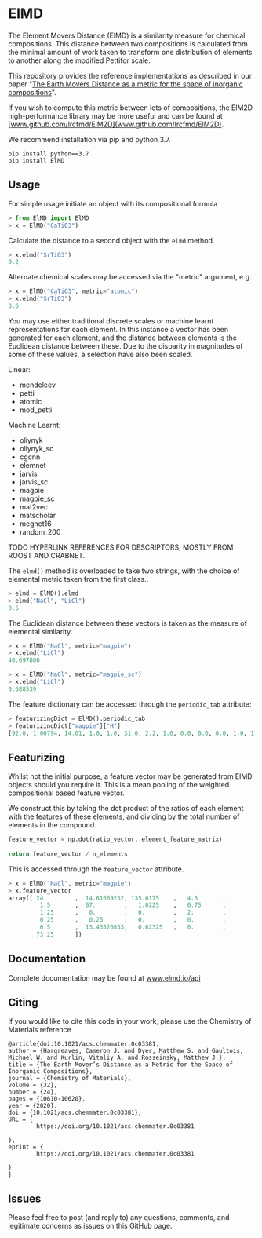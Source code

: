 # ElMD

The Element Movers Distance (ElMD) is a similarity measure for chemical compositions. This distance between two compositions is calculated from the minimal amount of work taken to transform one distribution of elements to another along the modified Pettifor scale. 

This repository provides the reference implementations as described in our paper "[The Earth Movers Distance as a metric for the space of inorganic compositions](https://chemrxiv.org/articles/preprint/The_Earth_Mover_s_Distance_as_a_Metric_for_the_Space_of_Inorganic_Compositions/12777566)". 

If you wish to compute this metric between lots of compositions, the ElM2D high-performance library may be more useful and can be found at [www.github.com/lrcfmd/ElM2D](www.github.com/lrcfmd/ElM2D).

We recommend installation via pip and python 3.7.

```
pip install python==3.7
pip install ElMD
```

## Usage
For simple usage initiate an object with its compositional formula

```python
> from ElMD import ElMD
> x = ElMD("CaTiO3")
```

Calculate the distance to a second object with the `elmd` method. 

```python
> x.elmd("SrTiO3")
0.2
```

Alternate chemical scales may be accessed via the "metric" argument, e.g.

```python
> x = ElMD("CaTiO3", metric="atomic")
> x.elmd("SrTiO3")
3.6
```
You may use either traditional discrete scales or machine learnt representations for each element. In this instance a vector has been generated for each element, and the distance between elements is the Euclidean distance between these. Due to the disparity in magnitudes of some of these values, a selection have also been scaled.

Linear:
- mendeleev
- petti
- atomic
- mod_petti

Machine Learnt:
- oliynyk 
- oliynyk_sc
- cgcnn 
- elemnet 
- jarvis 
- jarvis_sc 
- magpie 
- magpie_sc 
- mat2vec 
- matscholar 
- megnet16 
- random_200

TODO HYPERLINK REFERENCES FOR DESCRIPTORS, MOSTLY FROM ROOST AND CRABNET.

The `elmd()` method is overloaded to take two strings, with the choice of elemental metric taken from the first class..

```python
> elmd = ElMD().elmd
> elmd("NaCl", "LiCl")
0.5
```

The Euclidean distance between these vectors is taken as the measure of elemental similarity. 

```python
> x = ElMD("NaCl", metric="magpie")
> x.elmd("LiCl")
46.697806

> x = ElMD("NaCl", metric="magpie_sc")
> x.elmd("LiCl")
0.688539
```

The feature dictionary can be accessed through the `periodic_tab` attribute:

```python
> featurizingDict = ElMD().periodic_tab
> featurizingDict["magpie"]["H"]
[92.0, 1.00794, 14.01, 1.0, 1.0, 31.0, 2.2, 1.0, 0.0, 0.0, 0.0, 1.0, 1.0, 0.0, 0.0, 0.0, 1.0, 6.615, 7.853, 0.0, 194.0]
```

## Featurizing
Whilst not the initial purpose, a feature vector may be generated from ElMD objects should you require it. This is a mean pooling of the weighted compositional based feature vector. 

We construct this by taking the dot product of the ratios of each element with the features of these elements, and dividing by the total number of elements in the compound.

```python
feature_vector = np.dot(ratio_vector, element_feature_matrix)
        
return feature_vector / n_elements
```

This is accessed through the `feature_vector` attribute.

```python
> x = ElMD("NaCl", metric="magpie")
> x.feature_vector
array([ 24.        ,  14.61069232, 135.6175    ,   4.5       ,
         1.5       ,  67.        ,   1.0225    ,   0.75      ,
         1.25      ,   0.        ,   0.        ,   2.        ,
         0.25      ,   0.25      ,   0.        ,   0.        ,
         0.5       ,  13.43520833,   0.62325   ,   0.        ,
        73.25      ])
```

## Documentation

Complete documentation may be found at www.elmd.io/api


## Citing

If you would like to cite this code in your work, please use the Chemistry of Materials reference

```
@article{doi:10.1021/acs.chemmater.0c03381,
author = {Hargreaves, Cameron J. and Dyer, Matthew S. and Gaultois, Michael W. and Kurlin, Vitaliy A. and Rosseinsky, Matthew J.},
title = {The Earth Mover’s Distance as a Metric for the Space of Inorganic Compositions},
journal = {Chemistry of Materials},
volume = {32},
number = {24},
pages = {10610-10620},
year = {2020},
doi = {10.1021/acs.chemmater.0c03381},
URL = { 
        https://doi.org/10.1021/acs.chemmater.0c03381
    
},
eprint = { 
        https://doi.org/10.1021/acs.chemmater.0c03381
    
}
}
```

## Issues

Please feel free to post (and reply to) any questions, comments, and legitimate concerns as issues on this GitHub page.